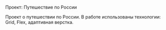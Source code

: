 Проект: Путешествие по России

Проект о путешествии по России.
В работе использованы технологии: Grid, Flex, адаптивная верстка.